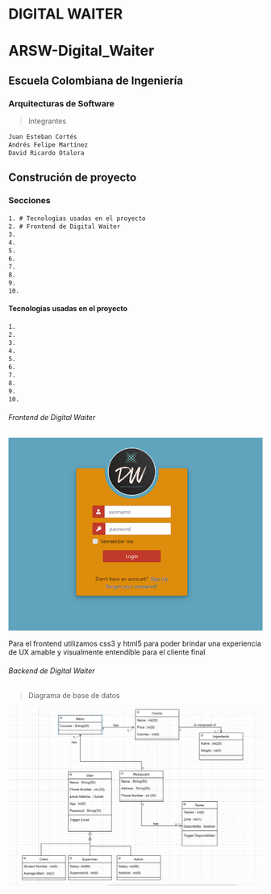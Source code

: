 # DIGITAL WAITER

# ARSW-Digital_Waiter

## Escuela Colombiana de Ingeniería

### Arquitecturas de Software


>Integrantes

```
Juan Esteban Cortés
Andrés Felipe Martínez
David Ricardo Otalora 

```

## Construción de proyecto 

### Secciones
	1. # Tecnologias usadas en el proyecto
	2. # Frontend de Digital Waiter
	3.
	4.
	5.
	6.
	7.
	8.
	9.
	10.

#### Tecnologias usadas en el proyecto
	1.
	2.
	3.
	4.
	5.
	6.
	7.
	8.
	9.
	10.



###### Frontend de Digital Waiter

![](image/Front.png)

Para el frontend utilizamos css3 y html5 para poder brindar una experiencia de UX
amable y visualmente entendible para el cliente final



###### Backend de Digital Waiter

>Diagrama de base de datos

![](image/Basededatos.png)
